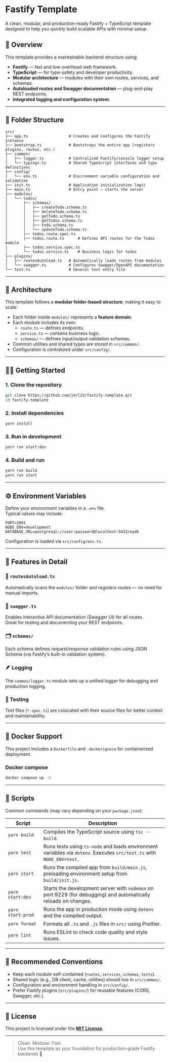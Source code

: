 # Fastify Template

A clean, modular, and production-ready Fastify + TypeScript template designed to help you quickly build scalable APIs with minimal setup.

## 🚀 Overview

This template provides a maintainable backend structure using:

- **Fastify** — fast and low-overhead web framework.
- **TypeScript** — for type-safety and developer productivity.
- **Modular architecture** — modules with their own routes, services, and schemas.
- **Autoloaded routes and Swagger documentation** — plug-and-play REST endpoints.
- **Integrated logging and configuration system**.

---

## 🧩 Folder Structure

```
src/
├── app.ts                  # Creates and configures the Fastify instance
├── bootstrap.ts            # Bootstraps the entire app (registers plugins, routes, etc.)
├── common/
│   ├── logger.ts           # Centralised Fastify/console logger setup
│   └── typings.ts          # Shared TypeScript interfaces and type definitions
├── config/
│   └── env.ts              # Environment variable configuration and validation
├── init.ts                 # Application initialization logic
├── main.ts                 # Entry point – starts the server
├── modules/
│   └── todos/
│       ├── schemas/
│       │   ├── createTodo.schema.ts
│       │   ├── deleteTodo.schema.ts
│       │   ├── getTodo.schema.ts
│       │   ├── getTodos.schema.ts
│       │   ├── todo.schema.ts
│       │   └── updateTodo.schema.ts
│       ├── todos.route.spec.ts
│       ├── todos.route.ts      # Defines API routes for the Todos module
│       ├── todos.service.spec.ts
│       └── todos.service.ts    # Business logic for todos
├── plugins/
│   ├── routesAutoload.ts   # Automatically loads routes from modules
│   └── swagger.ts          # Configures Swagger/OpenAPI documentation
└── test.ts                 # General test entry file
```

---

## 🧱 Architecture

This template follows a **modular folder-based structure**, making it easy to scale:

- Each folder inside `modules/` represents a **feature domain**.
- Each module includes its own:
  - `route.ts` — defines endpoints.
  - `service.ts` — contains business logic.
  - `schemas/` — defines input/output validation schemas.
- Common utilities and shared types are stored in `src/common/`.
- Configuration is centralized under `src/config/`.

---

## 🧑‍💻 Getting Started

### 1. Clone the repository

```bash
git clone https://github.com/jmrl23/fastify-template.git
cd fastify-template
```

### 2. Install dependencies

```bash
yarn install
```

### 3. Run in development

```bash
yarn run start:dev
```

### 4. Build and run

```bash
yarn run build
yarn run start
```

---

## ⚙️ Environment Variables

Define your environment variables in a `.env` file.  
Typical values may include:

```
PORT=3001
NODE_ENV=development
DATABASE_URL=postgresql://user:password@localhost:5432/mydb
```

Configuration is loaded via `src/config/env.ts`.

---

## 🧩 Features in Detail

### 🧠 `routesAutoload.ts`

Automatically scans the `modules/` folder and registers routes — no need for manual imports.

### 📘 `swagger.ts`

Enables interactive API documentation (Swagger UI) for all routes.  
Great for testing and documenting your REST endpoints.

### 🗂️ `schemas/`

Each schema defines request/response validation rules using JSON Schema (via Fastify’s built-in validation system).

### 🪶 Logging

The `common/logger.ts` module sets up a unified logger for debugging and production logging.

### 🧪 Testing

Test files (`*.spec.ts`) are colocated with their source files for better context and maintainability.

---

## 🐳 Docker Support

This project includes a `Dockerfile` and `.dockerignore` for containerized deployment.

### Docker compose

```bash
docker compose up -d
```

---

## 🧰 Scripts

Common commands (may vary depending on your `package.json`):

| Script            | Description                                                                                                           |
| ----------------- | --------------------------------------------------------------------------------------------------------------------- |
| `yarn build`      | Compiles the TypeScript source using `tsc --build`.                                                                   |
| `yarn test`       | Runs tests using `ts-node` and loads environment variables via `dotenv`. Executes `src/test.ts` with `NODE_ENV=test`. |
| `yarn start`      | Runs the compiled app from `build/main.js`, preloading environment setup from `build/init.js`.                        |
| `yarn start:dev`  | Starts the development server with `nodemon` on port 9229 (for debugging) and automatically reloads on changes.       |
| `yarn start:prod` | Runs the app in production mode using `dotenv` and the compiled output.                                               |
| `yarn format`     | Formats all `.ts` and `.js` files in `src/` using Prettier.                                                           |
| `yarn lint`       | Runs ESLint to check code quality and style issues.                                                                   |

---

## 🧭 Recommended Conventions

- Keep each module self-contained (`routes`, `services`, `schemas`, `tests`).
- Shared logic (e.g., DB client, cache, utilities) should live in `src/common/`.
- Configuration and environment handling in `src/config/`.
- Prefer Fastify plugins (`src/plugins/`) for reusable features (CORS, Swagger, etc.).

---

## 🧾 License

This project is licensed under the [**MIT License**](./LICENSE).

---

> Clean. Modular. Fast.  
> Use this template as your foundation for production-grade Fastify backends 🚀
